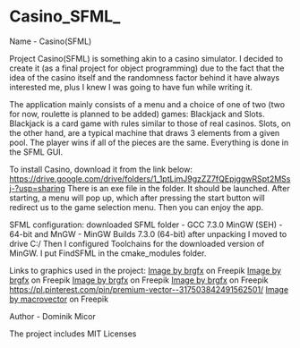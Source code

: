 # Casino_SFML_

Name - Casino(SFML)

Project Casino(SFML) is something akin to a casino simulator.
I decided to create it (as a final project for object programming) due to the fact that the idea of the casino itself and the randomness factor behind it have always interested me,
plus I knew I was going to have fun while writing it.

The application mainly consists of a menu and a choice of one of two (two for now, roulette is planned to be added) games: Blackjack and Slots.
Blackjack is a card game with rules similar to those of real casinos.
Slots, on the other hand, are a typical machine that draws 3 elements from a given pool. The player wins if all of the pieces are the same.
Everything is done in the SFML GUI.


To install Casino, download it from the link below:
https://drive.google.com/drive/folders/1_1ptLjmJ9gzZZ7fQEpjggwRSpt2MSsj-?usp=sharing
There is an exe file in the folder. It should be launched.
After starting, a menu will pop up, which after pressing the start button will redirect us to the game selection menu.
Then you can enjoy the app.

SFML configuration: downloaded SFML folder - GCC 7.3.0 MinGW (SEH) - 64-bit and MnGW - MinGW Builds 7.3.0 (64-bit) after unpacking I moved to drive C:/
Then I configured Toolchains for the downloaded version of MinGW. I put FindSFML in the cmake_modules folder.

Links to graphics used in the project:
<a href="https://www.freepik.com/free-vector/poker-cards_1185219.htm?query=game card">Image by brgfx</a> on Freepik
<a href="https://www.freepik.com/free-vector/poker-cards_1185218.htm?query=game%20card#from_view=detail_alsolike">Image by brgfx</a> on Freepik
<a href="https://www.freepik.com/free-vector/poker-cards-set-club-with-back-design_1169226.htm#query=card&position=2&from_view=author">Image by brgfx</a> on Freepik
<a href="https://www.freepik.com/free-vector/poker-cards_1185218.htm#query=card&position=7&from_view=author">Image by brgfx</a> on Freepik
https://pl.pinterest.com/pin/premium-vector--317503842491562501/
<a href="https://www.freepik.com/free-vector/slot-gambling-machine-icons-set_13405535.htm#query=slot%20machine%20symbols&position=5&from_view=search&track=ais">Image by macrovector</a> on Freepik

Author - Dominik Micor

The project includes MIT Licenses
